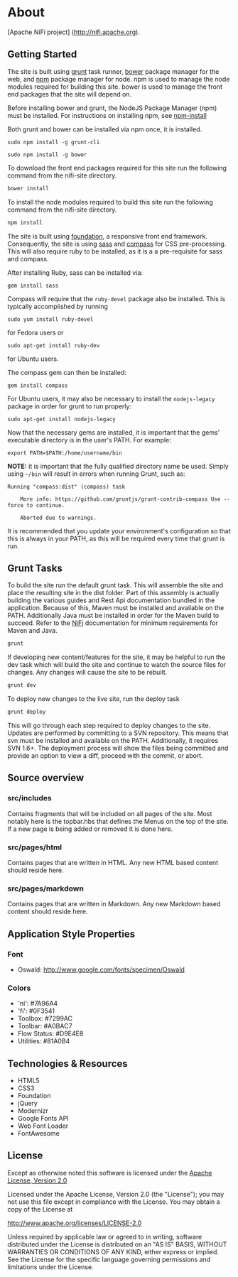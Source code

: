 <!--
  Licensed to the Apache Software Foundation (ASF) under one or more
  contributor license agreements.  See the NOTICE file distributed with
  this work for additional information regarding copyright ownership.
  The ASF licenses this file to You under the Apache License, Version 2.0
  (the "License"); you may not use this file except in compliance with
  the License.  You may obtain a copy of the License at
      http://www.apache.org/licenses/LICENSE-2.0
  Unless required by applicable law or agreed to in writing, software
  distributed under the License is distributed on an "AS IS" BASIS,
  WITHOUT WARRANTIES OR CONDITIONS OF ANY KIND, either express or implied.
  See the License for the specific language governing permissions and
  limitations under the License.
-->
# About
[Apache NiFi project] (http://nifi.apache.org).

## Getting Started

The site is built using [grunt][] task runner, [bower][] package manager for
the web, and [npm][] package manager for node. npm is used to manage the
node modules required for building this site. bower is used to manage the 
front end packages that the site will depend on.

Before installing bower and grunt, the NodeJS Package Manager (npm) must
be installed. For instructions on installing npm, see [npm-install][]

Both grunt and bower can be installed via npm once, it is installed. 


```
sudo npm install -g grunt-cli
```

```
sudo npm install -g bower
```

To download the front end packages required for this site run the following
command from the nifi-site directory.

```bash
bower install
```

To install the node modules required to build this site run the following
command from the nifi-site directory.

```bash
npm install
```

The site is built using [foundation][], a responsive front end framework. 
Consequently, the site is using [sass][] and [compass][] for CSS pre-processing.
This will also require ruby to be installed, as it is a a pre-requisite for sass and compass.

After installing Ruby, sass can be installed via:
```
gem install sass
```

Compass will require that the `ruby-devel` package also be installed. This is typically
accomplished by running

```
sudo yum install ruby-devel
```

for Fedora users or

```
sudo apt-get install ruby-dev
```

for Ubuntu users.

The compass gem can then be installed:

```
gem install compass
```

For Ubuntu users, it may also be necessary to install the `nodejs-legacy` package in order for
grunt to run properly:

```
sudo apt-get install nodejs-legacy
```


Now that the necessary gems are installed, it is important that the gems' executable directory is
in the user's PATH. For example:

```
export PATH=$PATH:/home/username/bin
```

**NOTE:** it is important that the fully qualified directory name be used. Simply using `~/bin` will
result in errors when running Grunt, such as:

```Running "compass:dist" (compass) task```

```Warning: You need to have Ruby and Compass installed and in your system PATH for this task to work.
	More info: https://github.com/gruntjs/grunt-contrib-compass Use --force to continue.
```

```
	Aborted due to warnings.
```

It is recommended that you update your environment's configuration so that this is always in your PATH,
as this will be required every time that grunt is run.

[grunt]: http://gruntjs.com/
[bower]: http://bower.io/
[npm]: http://www.npmjs.com/
[foundation]: http://foundation.zurb.com/
[sass]: http://sass-lang.com/
[compass]: http://compass-style.org/
[npm-install]: https://github.com/joyent/node/wiki/installing-node.js-via-package-manager

## Grunt Tasks

To build the site run the default grunt task. This will assemble the site and 
place the resulting site in the dist folder. Part of this assembly is actually
building the various guides and Rest Api documentation bundled in the application. 
Because of this, Maven must be installed and available on the PATH. Additionally Java 
must be installed in order for the Maven build to succeed. Refer to the [NiFi][] 
documentation for minimum requirements for Maven and Java. 

[NiFi]: https://nifi.apache.org/quickstart.html

```bash
grunt
```

If developing new content/features for the site, it may be helpful to run
the dev task which will build the site and continue to watch the source
files for changes. Any changes will cause the site to be rebuilt.

```bash
grunt dev
```

To deploy new changes to the live site, run the deploy task

```bash
grunt deploy
```

This will go through each step required to deploy changes to the site. Updates
are performed by committing to a SVN repository. This means that svn must be installed
and available on the PATH. Additionally, it requires SVN 1.6+. The deployment
process will show the files being committed and provide an option to view a diff,
proceed with the commit, or abort.

## Source overview

### src/includes

Contains fragments that will be included on all pages of the site. Most notably 
here is the topbar.hbs that defines the Menus on the top of the site. If a new 
page is being added or removed it is done here.

### src/pages/html

Contains pages that are written in HTML. Any new HTML based content should reside here.

### src/pages/markdown

Contains pages that are written in Markdown. Any new Markdown based content should
reside here.

## Application Style Properties

### Font
- Oswald: http://www.google.com/fonts/specimen/Oswald

### Colors
- 'ni':  #7A96A4
- 'fi':  #0F3541
- Toolbox:  #7299AC
- Toolbar:  #A0BAC7
- Flow Status: #D9E4E8
- Utilities: #81A0B4

## Technologies & Resources
- HTML5
- CSS3
- Foundation
- jQuery
- Modernizr
- Google Fonts API
- Web Font Loader
- FontAwesome

## License

Except as otherwise noted this software is licensed under the
[Apache License, Version 2.0](http://www.apache.org/licenses/LICENSE-2.0.html)

Licensed under the Apache License, Version 2.0 (the "License");
you may not use this file except in compliance with the License.
You may obtain a copy of the License at

  http://www.apache.org/licenses/LICENSE-2.0

Unless required by applicable law or agreed to in writing, software
distributed under the License is distributed on an "AS IS" BASIS,
WITHOUT WARRANTIES OR CONDITIONS OF ANY KIND, either express or implied.
See the License for the specific language governing permissions and
limitations under the License.


